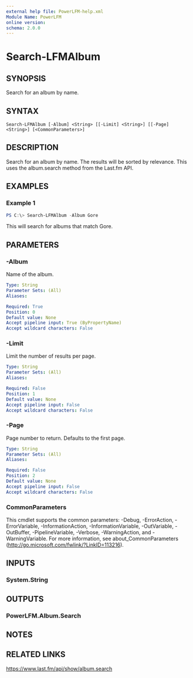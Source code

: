 ```yaml
---
external help file: PowerLFM-help.xml
Module Name: PowerLFM
online version:
schema: 2.0.0
---
```


# Search-LFMAlbum

## SYNOPSIS
Search for an album by name.

## SYNTAX

```
Search-LFMAlbum [-Album] <String> [[-Limit] <String>] [[-Page] <String>] [<CommonParameters>]
```

## DESCRIPTION
Search for an album by name. The results will be sorted by relevance. This uses the album.search method from the Last.fm API.

## EXAMPLES

### Example 1
```powershell
PS C:\> Search-LFMAlbum -Album Gore
```

This will search for albums that match Gore.

## PARAMETERS

### -Album
Name of the album.

```yaml
Type: String
Parameter Sets: (All)
Aliases:

Required: True
Position: 0
Default value: None
Accept pipeline input: True (ByPropertyName)
Accept wildcard characters: False
```

### -Limit
Limit the number of results per page.

```yaml
Type: String
Parameter Sets: (All)
Aliases:

Required: False
Position: 1
Default value: None
Accept pipeline input: False
Accept wildcard characters: False
```

### -Page
Page number to return. Defaults to the first page.

```yaml
Type: String
Parameter Sets: (All)
Aliases:

Required: False
Position: 2
Default value: None
Accept pipeline input: False
Accept wildcard characters: False
```

### CommonParameters
This cmdlet supports the common parameters: -Debug, -ErrorAction, -ErrorVariable, -InformationAction, -InformationVariable, -OutVariable, -OutBuffer, -PipelineVariable, -Verbose, -WarningAction, and -WarningVariable.
For more information, see about_CommonParameters (http://go.microsoft.com/fwlink/?LinkID=113216).

## INPUTS

### System.String

## OUTPUTS

### PowerLFM.Album.Search

## NOTES

## RELATED LINKS

https://www.last.fm/api/show/album.search
